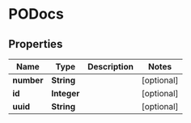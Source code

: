 

# PODocs


## Properties

| Name | Type | Description | Notes |
|------------ | ------------- | ------------- | -------------|
|**number** | **String** |  |  [optional] |
|**id** | **Integer** |  |  [optional] |
|**uuid** | **String** |  |  [optional] |



